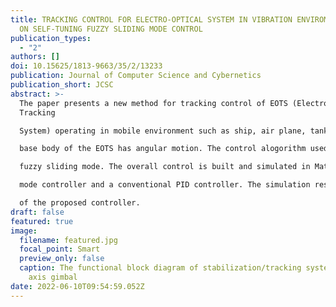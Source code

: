 ```yaml
---
title: TRACKING CONTROL FOR ELECTRO-OPTICAL SYSTEM IN VIBRATION ENVIROMENT BASED
  ON SELF-TUNING FUZZY SLIDING MODE CONTROL
publication_types:
  - "2"
authors: []
doi: 10.15625/1813-9663/35/2/13233
publication: Journal of Computer Science and Cybernetics
publication_short: JCSC
abstract: >-
  The paper presents a new method for tracking control of EOTS (Electro-Optical
  Tracking

  System) operating in mobile environment such as ship, air plane, tank and so on. This makes the

  base body of the EOTS has angular motion. The control alogorithm used in this paper is adaptive

  fuzzy sliding mode. The overall control is built and simulated in Matlab and compared with a sliding

  mode controller and a conventional PID controller. The simulation result illustrated the effectiveness

  of the proposed controller.
draft: false
featured: true
image:
  filename: featured.jpg
  focal_point: Smart
  preview_only: false
  caption: The functional block diagram of stabilization/tracking system for two
    axis gimbal
date: 2022-06-10T09:54:59.052Z
---
```

